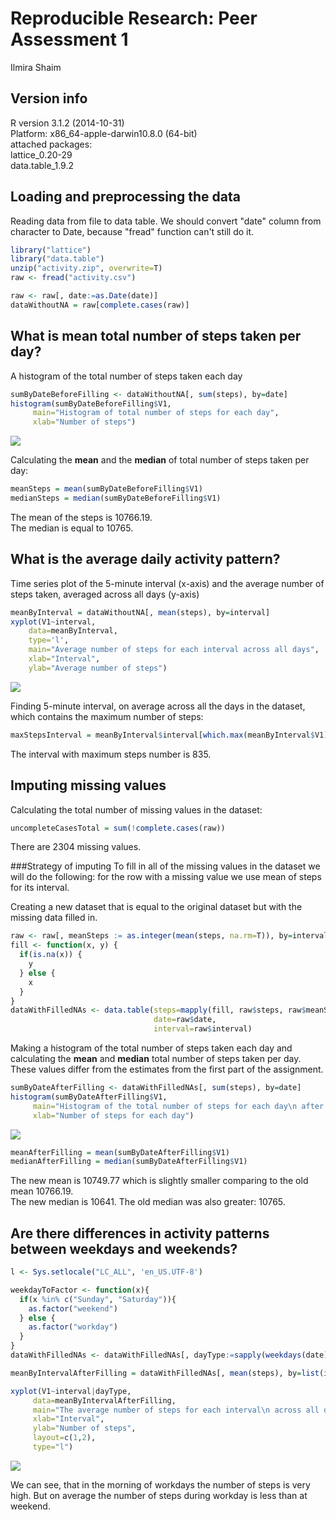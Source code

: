 # Reproducible Research: Peer Assessment 1
Ilmira Shaim  

## Version info
R version 3.1.2 (2014-10-31)  
Platform: x86_64-apple-darwin10.8.0 (64-bit)  
attached packages:   
  lattice_0.20-29  
  data.table_1.9.2  

## Loading and preprocessing the data
Reading data from file to data table. We should convert "date" column from character to Date, because "fread" function can't still do it.

```r
library("lattice")
library("data.table")
unzip("activity.zip", overwrite=T)
raw <- fread("activity.csv")

raw <- raw[, date:=as.Date(date)]
dataWithoutNA = raw[complete.cases(raw)]
```

## What is mean total number of steps taken per day?
A histogram of the total number of steps taken each day

```r
sumByDateBeforeFilling <- dataWithoutNA[, sum(steps), by=date]
histogram(sumByDateBeforeFilling$V1,
     main="Histogram of total number of steps for each day",
     xlab="Number of steps")
```

![](PA1_template_files/figure-html/unnamed-chunk-2-1.png) 
  
Calculating the **mean** and the **median** of total number of steps taken per day:

```r
meanSteps = mean(sumByDateBeforeFilling$V1)
medianSteps = median(sumByDateBeforeFilling$V1)
```
  
The mean of the steps is 10766.19.  
The median is equal to 10765.  
  
## What is the average daily activity pattern?
Time series plot  of the 5-minute interval (x-axis) and the average number of steps taken, averaged across all days (y-axis)

```r
meanByInterval = dataWithoutNA[, mean(steps), by=interval]
xyplot(V1~interval,
    data=meanByInterval,
    type='l',
    main="Average number of steps for each interval across all days",
    xlab="Interval",
    ylab="Average number of steps")
```

![](PA1_template_files/figure-html/unnamed-chunk-4-1.png) 
  
Finding 5-minute interval, on average across all the days in the dataset, which contains the maximum number of steps:

```r
maxStepsInterval = meanByInterval$interval[which.max(meanByInterval$V1)]
```
The interval with maximum steps number is 835.  
  
## Imputing missing values
Calculating the total number of missing values in the dataset:

```r
uncompleteCasesTotal = sum(!complete.cases(raw))
```
There are 2304 missing values.  
   
###Strategy of imputing
To fill in all of the missing values in the dataset we will do the following: 
 for the row with a missing value we use mean of steps for its interval.
   
Creating a new dataset that is equal to the original dataset but with the missing data filled in.

```r
raw <- raw[, meanSteps := as.integer(mean(steps, na.rm=T)), by=interval]
fill <- function(x, y) {
  if(is.na(x)) {
    y
  } else {
    x
  }
}
dataWithFilledNAs <- data.table(steps=mapply(fill, raw$steps, raw$meanSteps),
                                date=raw$date,
                                interval=raw$interval)
```
  
Making a histogram of the total number of steps taken each day and calculating the **mean** and **median** total number of steps taken per day. These values differ from the estimates from the first part of the assignment. 


```r
sumByDateAfterFilling <- dataWithFilledNAs[, sum(steps), by=date]
histogram(sumByDateAfterFilling$V1,
     main="Histogram of the total number of steps for each day\n after filling in NA values",
     xlab="Number of steps for each day")
```

![](PA1_template_files/figure-html/unnamed-chunk-8-1.png) 

```r
meanAfterFilling = mean(sumByDateAfterFilling$V1)
medianAfterFilling = median(sumByDateAfterFilling$V1)
```
  
The new mean is 10749.77 which is slightly smaller comparing to the old mean 10766.19.  
The new median is 10641. The old median was also greater: 10765.
  
## Are there differences in activity patterns between weekdays and weekends?

```r
l <- Sys.setlocale("LC_ALL", 'en_US.UTF-8')

weekdayToFactor <- function(x){
  if(x %in% c("Sunday", "Saturday")){
    as.factor("weekend")
  } else {
    as.factor("workday")
  }
}
dataWithFilledNAs <- dataWithFilledNAs[, dayType:=sapply(weekdays(date), weekdayToFactor)]

meanByIntervalAfterFilling = dataWithFilledNAs[, mean(steps), by=list(interval,dayType)]

xyplot(V1~interval|dayType,
     data=meanByIntervalAfterFilling,
     main="The average number of steps for each interval\n across all days after filling in NA values",
     xlab="Interval",
     ylab="Number of steps",
     layout=c(1,2),
     type="l")
```

![](PA1_template_files/figure-html/unnamed-chunk-9-1.png) 

We can see, that in the morning of workdays the number of steps is very high. But on average the number of steps during workday is less than at weekend.
